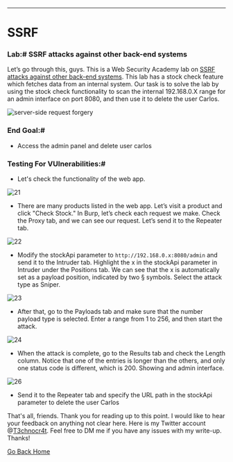 ***
# SSRF
### Lab:# SSRF attacks against other back-end systems

Let’s go through this, guys. This is a Web Security Academy lab on [SSRF attacks against other back-end systems](https://portswigger.net/web-security/learning-paths/server-side-vulnerabilities-apprentice/ssrf-apprentice/ssrf/lab-basic-ssrf-against-backend-system). This lab has a stock check feature which fetches data from an internal system. Our task is to solve the lab by using the stock check functionality to scan the internal 192.168.0.X range for an admin interface on port 8080, and then use it to delete the user Carlos.

![server-side request forgery](https://github.com/T3chnocr4t/T3chnocr4t.github.io/assets/115868619/533c6a2f-d600-44a3-87dc-e67322f803b6)

### End Goal:#
- Access the admin panel and delete user carlos

### Testing For VUlnerabilities:#
- Let's check the functionality of the web app.

![21](https://github.com/T3chnocr4t/T3chnocr4t.github.io/assets/115868619/fd70031f-f226-412a-ac56-bea60b14a136)

- There are many products listed in the web app. Let’s visit a product and click "Check Stock." In Burp, let’s check each request we make. Check the Proxy tab, and we can see our request. Let’s send it to the Repeater tab.

![22](https://github.com/T3chnocr4t/T3chnocr4t.github.io/assets/115868619/04b21d33-6704-4031-8ad5-7cae7ca2561b)

- Modify the stockApi parameter to `http://192.168.0.x:8080/admin` and send it to the Intruder tab. Highlight the x in the stockApi parameter in Intruder under the Positions tab. We can see that the x is automatically set as a payload position, indicated by two § symbols. Select the attack type as Sniper.

![23](https://github.com/T3chnocr4t/T3chnocr4t.github.io/assets/115868619/4c08d2ac-4408-4ebb-9146-1bcd9f243bbb)

- After that, go to the Payloads tab and make sure that the number payload type is selected. Enter a range from 1 to 256, and then start the attack.

![24](https://github.com/T3chnocr4t/T3chnocr4t.github.io/assets/115868619/f7b8ca44-f04a-40c0-9584-e1d03ece1e23)

- When the attack is complete, go to the Results tab and check the Length column. Notice that one of the entries is longer than the others, and only one status code is different, which is 200. Showing and admin interface.

![26](https://github.com/T3chnocr4t/T3chnocr4t.github.io/assets/115868619/574c4af6-bcd9-4c19-b22a-62fa09833b84)

- Send it to the Repeater tab and specify the URL path in the stockApi parameter to delete the user Carlos



That's all, friends. Thank you for reading up to this point. I would like to hear your feedback on anything not clear here. Here is my Twitter account @[T3chnocr4t](https://twitter.com/T3chnocr4t). Feel free to DM me if you have any issues with my write-up. Thanks!

[Go Back Home](https://t3chnocr4t.github.io/)


